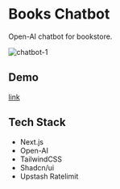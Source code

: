 # Books Chatbot
Open-AI chatbot for bookstore.

![chatbot-1](https://github.com/iryb/chatbot/assets/44324806/893d17be-b747-43f1-af61-e2d4264846f9)

## Demo
[link](https://books-chatbot.vercel.app/)

## Tech Stack
- Next.js
- Open-AI
- TailwindCSS
- Shadcn/ui
- Upstash Ratelimit
